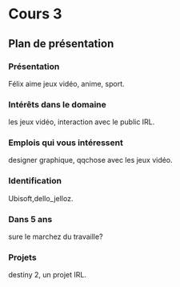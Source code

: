 # Cours 3
## Plan de présentation

### Présentation
Félix aime jeux vidéo, anime, sport. 

### Intérêts dans le domaine
les jeux vidéo, interaction avec le public IRL. 

### Emplois qui vous intéressent
designer graphique, qqchose avec les jeux vidéo.

### Identification
Ubisoft,dello_jelloz. 

### Dans 5 ans
sure le marchez du travaille? 

### Projets
destiny 2, un projet IRL. 

